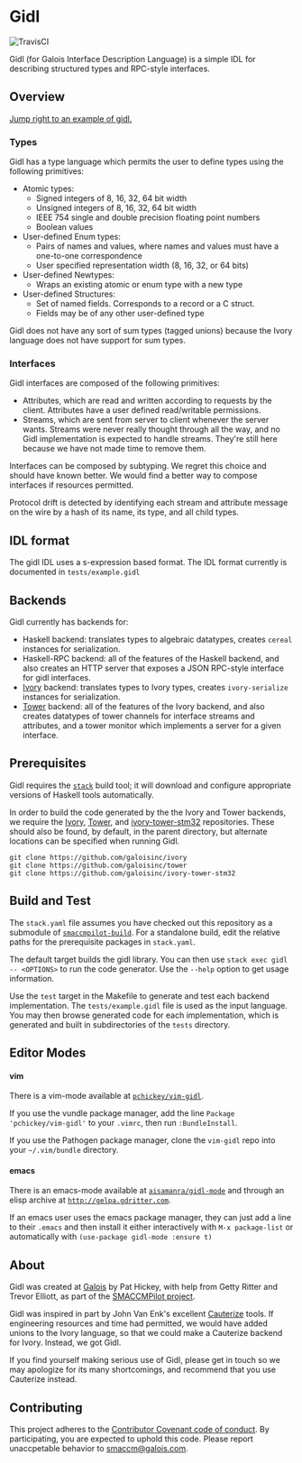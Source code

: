# Gidl

![TravisCI](https://travis-ci.org/GaloisInc/gidl.svg)

Gidl (for Galois Interface Description Language) is a simple IDL for
describing structured types and RPC-style interfaces.

## Overview

[Jump right to an example of gidl.](https://github.com/galoisinc/gidl/tree/master/tests/example.gidl)

### Types

Gidl has a type language which permits the user to define types using
the following primitives:
- Atomic types:
    - Signed integers of 8, 16, 32, 64 bit width
    - Unsigned integers of 8, 16, 32, 64 bit width
    - IEEE 754 single and double precision floating point numbers
    - Boolean values
- User-defined Enum types:
    - Pairs of names and values, where names and values must have
      a one-to-one correspondence
    - User specified representation width (8, 16, 32, or 64 bits)
- User-defined Newtypes:
    - Wraps an existing atomic or enum type with a new type
- User-defined Structures:
    - Set of named fields. Corresponds to a record or a C struct.
    - Fields may be of any other user-defined type

Gidl does not have any sort of sum types (tagged unions) because the Ivory
language does not have support for sum types.

### Interfaces

Gidl interfaces are composed of the following primitives:
- Attributes, which are read and written according to requests by the client.
  Attributes have a user defined read/writable permissions.
- Streams, which are sent from server to client whenever the server wants.
  Streams were never really thought through all the way, and no Gidl
  implementation is expected to handle streams. They're still here because we
  have not made time to remove them.

Interfaces can be composed by subtyping. We regret this choice and should have
known better. We would find a better way to compose interfaces if resources
permitted.

Protocol drift is detected by identifying each stream and attribute message
on the wire by a hash of its name, its type, and all child types.

## IDL format

The gidl IDL uses a s-expression based format. The IDL format currently is
documented in `tests/example.gidl`

## Backends

Gidl currently has backends for:
  - Haskell backend: translates types to algebraic datatypes, creates `cereal`
    instances for serialization.
  - Haskell-RPC backend: all of the features of the Haskell backend, and also
    creates an HTTP server that exposes a JSON RPC-style interface for gidl
    interfaces.
  - [Ivory][] backend: translates types to Ivory types, creates `ivory-serialize`
    instances for serialization.
  - [Tower][] backend: all of the features of the Ivory backend, and also
    creates datatypes of tower channels for interface streams and attributes,
    and a tower monitor which implements a server for a given interface.

[Ivory]: http://github.com/GaloisInc/ivory
[Tower]: http://github.com/GaloisInc/tower

## Prerequisites

Gidl requires the [`stack`][stack] build tool; it will download and
configure appropriate versions of Haskell tools automatically.

[stack]: http://www.haskellstack.org

In order to build the code generated by the the Ivory and Tower backends, we
require the [Ivory][], [Tower][], and [ivory-tower-stm32][] repositories. These
should also be found, by default, in the parent directory, but
alternate locations can be specified when running Gidl.

[ivory-tower-stm32]: http://github.com/GaloisInc/ivory-tower-stm32

```
git clone https://github.com/galoisinc/ivory
git clone https://github.com/galoisinc/tower
git clone https://github.com/galoisinc/ivory-tower-stm32
```

## Build and Test

The `stack.yaml` file assumes you have checked out this repository as
a submodule of [`smaccmpilot-build`][smaccmpilot-build]. For a
standalone build, edit the relative paths for the prerequisite
packages in `stack.yaml`.

[smaccmpilot-build]: http://github.com/GaloisInc/smaccmpilot-build

The default target builds the gidl library. You can then use `stack
exec gidl -- <OPTIONS>` to run the code generator. Use the `--help`
option to get usage information.

Use the `test` target in the Makefile to generate and test each backend
implementation. The `tests/example.gidl` file is used as the input language.
You may then browse generated code for each implementation, which is generated
and built in subdirectories of the `tests` directory.

## Editor Modes

#### vim
There is a vim-mode available at [`pchickey/vim-gidl`](https://github.com/pchickey/vim-gidl).

If you use the vundle package manager, add the line `Package 'pchickey/vim-gidl'`
to your `.vimrc`, then run `:BundleInstall`.

If you use the Pathogen package manager, clone the `vim-gidl` repo into your
`~/.vim/bundle` directory.

#### emacs
There is an emacs-mode available at [`aisamanra/gidl-mode`](https://github.com/aisamanra/gidl-mode)
and through an elisp archive at [`http://gelpa.gdritter.com`](http://gelpa.gdritter.com).

If an emacs user uses the emacs package manager, they can just add a line to
their `.emacs` and then install it either interactively with `M-x package-list`
or automatically with `(use-package gidl-mode :ensure t)`

## About

Gidl was created at [Galois][] by Pat Hickey, with help from Getty Ritter and
Trevor Elliott, as part of the [SMACCMPilot project][].

Gidl was inspired in part by John Van Enk's excellent [Cauterize][] tools. If
engineering resources and time had permitted, we would have added unions to the
Ivory language, so that we could make a Cauterize backend for Ivory. Instead, we
got Gidl.

If you find yourself making serious use of Gidl, please get in touch so we may
apologize for its many shortcomings, and recommend that you use Cauterize
instead.

[Galois]: https://galois.com
[SMACCMPilot project]: https://smaccmpilot.org
[Cauterize]: https://github.com/cauterize-tools/cauterize

## Contributing

This project adheres to the
[Contributor Covenant code of conduct](CODE_OF_CONDUCT.md).
By participating, you are expected to uphold this code. Please report unaccpetable
behavior to [smaccm@galois.com](mailto:smaccm@galois.com).
